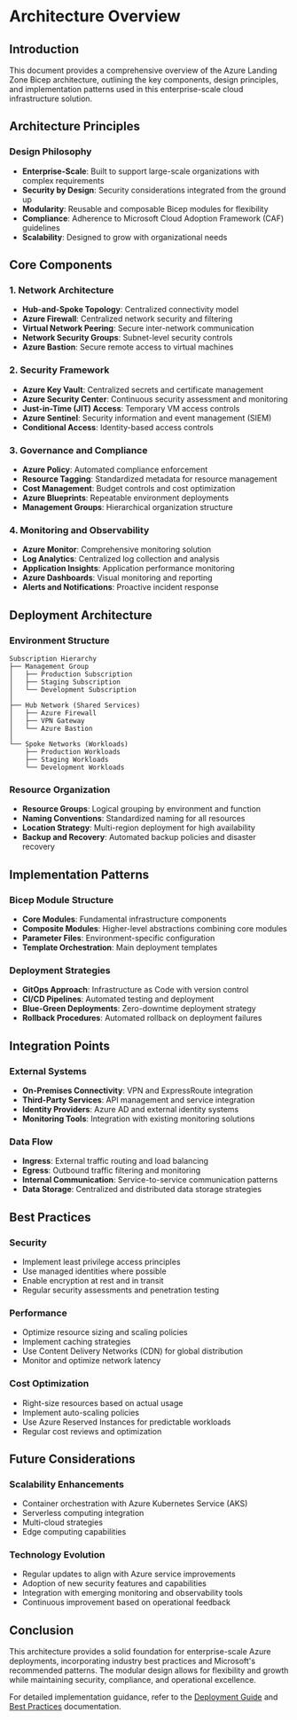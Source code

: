 # Architecture Overview

## Introduction

This document provides a comprehensive overview of the Azure Landing Zone Bicep architecture, outlining the key components, design principles, and implementation patterns used in this enterprise-scale cloud infrastructure solution.

## Architecture Principles

### Design Philosophy
- **Enterprise-Scale**: Built to support large-scale organizations with complex requirements
- **Security by Design**: Security considerations integrated from the ground up
- **Modularity**: Reusable and composable Bicep modules for flexibility
- **Compliance**: Adherence to Microsoft Cloud Adoption Framework (CAF) guidelines
- **Scalability**: Designed to grow with organizational needs

## Core Components

### 1. Network Architecture
- **Hub-and-Spoke Topology**: Centralized connectivity model
- **Azure Firewall**: Centralized network security and filtering
- **Virtual Network Peering**: Secure inter-network communication
- **Network Security Groups**: Subnet-level security controls
- **Azure Bastion**: Secure remote access to virtual machines

### 2. Security Framework
- **Azure Key Vault**: Centralized secrets and certificate management
- **Azure Security Center**: Continuous security assessment and monitoring
- **Just-in-Time (JIT) Access**: Temporary VM access controls
- **Azure Sentinel**: Security information and event management (SIEM)
- **Conditional Access**: Identity-based access controls

### 3. Governance and Compliance
- **Azure Policy**: Automated compliance enforcement
- **Resource Tagging**: Standardized metadata for resource management
- **Cost Management**: Budget controls and cost optimization
- **Azure Blueprints**: Repeatable environment deployments
- **Management Groups**: Hierarchical organization structure

### 4. Monitoring and Observability
- **Azure Monitor**: Comprehensive monitoring solution
- **Log Analytics**: Centralized log collection and analysis
- **Application Insights**: Application performance monitoring
- **Azure Dashboards**: Visual monitoring and reporting
- **Alerts and Notifications**: Proactive incident response

## Deployment Architecture

### Environment Structure
```
Subscription Hierarchy
├── Management Group
│   ├── Production Subscription
│   ├── Staging Subscription
│   └── Development Subscription
│
├── Hub Network (Shared Services)
│   ├── Azure Firewall
│   ├── VPN Gateway
│   └── Azure Bastion
│
└── Spoke Networks (Workloads)
    ├── Production Workloads
    ├── Staging Workloads
    └── Development Workloads
```

### Resource Organization
- **Resource Groups**: Logical grouping by environment and function
- **Naming Conventions**: Standardized naming for all resources
- **Location Strategy**: Multi-region deployment for high availability
- **Backup and Recovery**: Automated backup policies and disaster recovery

## Implementation Patterns

### Bicep Module Structure
- **Core Modules**: Fundamental infrastructure components
- **Composite Modules**: Higher-level abstractions combining core modules
- **Parameter Files**: Environment-specific configuration
- **Template Orchestration**: Main deployment templates

### Deployment Strategies
- **GitOps Approach**: Infrastructure as Code with version control
- **CI/CD Pipelines**: Automated testing and deployment
- **Blue-Green Deployments**: Zero-downtime deployment strategy
- **Rollback Procedures**: Automated rollback on deployment failures

## Integration Points

### External Systems
- **On-Premises Connectivity**: VPN and ExpressRoute integration
- **Third-Party Services**: API management and service integration
- **Identity Providers**: Azure AD and external identity systems
- **Monitoring Tools**: Integration with existing monitoring solutions

### Data Flow
- **Ingress**: External traffic routing and load balancing
- **Egress**: Outbound traffic filtering and monitoring
- **Internal Communication**: Service-to-service communication patterns
- **Data Storage**: Centralized and distributed data storage strategies

## Best Practices

### Security
- Implement least privilege access principles
- Use managed identities where possible
- Enable encryption at rest and in transit
- Regular security assessments and penetration testing

### Performance
- Optimize resource sizing and scaling policies
- Implement caching strategies
- Use Content Delivery Networks (CDN) for global distribution
- Monitor and optimize network latency

### Cost Optimization
- Right-size resources based on actual usage
- Implement auto-scaling policies
- Use Azure Reserved Instances for predictable workloads
- Regular cost reviews and optimization

## Future Considerations

### Scalability Enhancements
- Container orchestration with Azure Kubernetes Service (AKS)
- Serverless computing integration
- Multi-cloud strategies
- Edge computing capabilities

### Technology Evolution
- Regular updates to align with Azure service improvements
- Adoption of new security features and capabilities
- Integration with emerging monitoring and observability tools
- Continuous improvement based on operational feedback

## Conclusion

This architecture provides a solid foundation for enterprise-scale Azure deployments, incorporating industry best practices and Microsoft's recommended patterns. The modular design allows for flexibility and growth while maintaining security, compliance, and operational excellence.

For detailed implementation guidance, refer to the [Deployment Guide](../deployment-guide.md) and [Best Practices](../best-practices.md) documentation.
